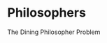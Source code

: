 # Philosophers
The Dining Philosopher Problem

<!--
SUJET
Des philo autour d'une table : Mangent / Dorment / Pensent
Une seule action a la fois.
Les philo doivent manger avec deux fourchettes (une dans chaque main)
Ils ne doivent pas mourrir de faim et doivent tous manger.
Quand un philo mange, il laisse directement ses fourchettes et dors.

Ça stop quand 1 philosopher mort.
Chaque philo a un numero.
Les philo sont assis en cercle dans l'ordre.

Infos a afficher dans le tchat :
◦ timestamp_in_ms X has taken a fork
◦ timestamp_in_ms X is eating
◦ timestamp_in_ms X is sleeping
◦ timestamp_in_ms X is thinking
◦ timestamp_in_ms X died
Objectif, moins de 10ms de delta avec le vrai temps.
-->

<!--
FONCTIONS
USLEEP : mets en pause le thread, mais pas le gettimeofday
usleep, en 0.000001
le reste en 0.001, soit un facteur 1000
-->

<!--
IDEES OPTI
Penser a utiliser un gros buffer par ligne pour economiser de la puissance
-->

<!--
NEW SHORTCUT
ctrl - pour retourner a la derniere modif
ctrl shift - revenir
-->